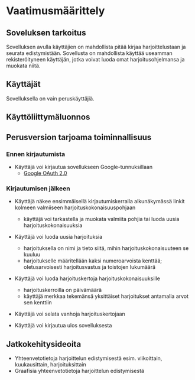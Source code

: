 # Vaatimusmäärittely

## Soveluksen tarkoitus
Sovelluksen avulla käyttäjien on mahdollista pitää kirjaa harjoittelustaan ja seurata edistymistään. Sovellusta on mahdollista käyttää useamman rekisteröityneen käyttäjän, jotka voivat luoda omat harjoitusohjelmansa ja muokata niitä.

## Käyttäjät
Sovelluksella on vain peruskäyttäjiä.

## Käyttöliittymäluonnos

## Perusversion tarjoama toiminnallisuus

### Ennen kirjautumista

- Käyttäjä voi kirjautua sovellukseen Google-tunnuksillaan
  - [Google OAuth 2.0](https://developers.google.com/api-client-library/java/google-api-java-client/oauth2)
  
### Kirjautumisen jälkeen

- Käyttäjä näkee ensimmäisellä kirjautumiskerralla alkunäkymässä linkit kolmeen valmiiseen harjoituskokonaisuuspohjaan
  - käyttäjä voi tarkastella ja muokata valmiita pohjia tai luoda uusia harjoituskokonaisuuksia
  
- Käyttäjä voi luoda uusia harjoituksia
  - harjoituksella on nimi ja tieto siitä, mihin harjoituskokonaisuuteen se kuuluu
  - harjoitukselle määritellään kaksi numeroarvoista kenttää; oletusarvoisesti harjoitusvastus ja toistojen lukumäärä
  
- Käyttäjä voi luoda harjoituskertoja harjoituskokonaisuuksille
  - harjoituskerroilla on päivämäärä
  - käyttäjä merkkaa tekemänsä yksittäiset harjoitukset antamalla arvot sen kenttiin
  
- Käyttäjä voi selata vanhoja harjoituskertojaan
  
- Käyttäjä voi kirjautua ulos sovelluksesta

## Jatkokehitysideoita

- Yhteenvetotietoja harjoittelun edistymisestä esim. viikoittain, kuukausittain, harjoituksittain
- Graafisia yhteenvetotietoja harjoittelun edistymisestä
